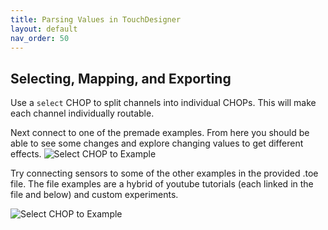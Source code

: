 ```yaml
---
title: Parsing Values in TouchDesigner
layout: default
nav_order: 50
---
```



## Selecting, Mapping, and Exporting



Use a ```select``` CHOP to split channels into individual CHOPs.  This will make each channel individually routable.

Next connect to one of the premade examples. From here you should be able to see some changes and explore changing values to get different effects.
![Select CHOP to Example](../imgs/select.png "Select CHOP to Example")

Try connecting sensors to some of the other examples in the provided .toe file.  The file examples are a hybrid of youtube tutorials (each linked in the file and below) and custom experiments.


![Select CHOP to Example](../imgs/exportCHOP2.gif "Select CHOP to Example")